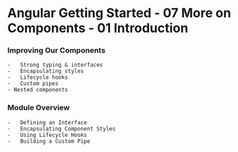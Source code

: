 # Angular Getting Started - 07 More on Components - 01 Introduction

### Improving Our Components
	-	Strong typing & interfaces
	-	Encapsulating styles
	-	Lifecycle hooks
	-	Custom pipes
	- Nested components

### Module Overview
	-	Defining an Interface
	-	Encapsulating Component Styles
	-	Using Lifecycle Hooks
	-	Building a Custom Pipe